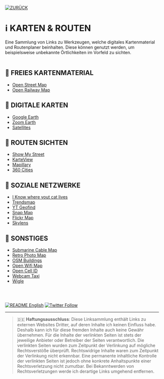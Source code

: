 <div align="left">
  <a href="https://github.com/ot2i7ba/OSINT/blob/main/de/"><img alt="ZURÜCK" src="https://img.shields.io/badge/ZURÜCK-lightgrey.svg?style=for-the-badge"></a>
</div>

# ℹ️ KARTEN & ROUTEN
Eine Sammlung von Links zu Werkzeugen, welche digitales Kartenmaterial und Routenplaner beinhalten. Diese können genutzt werden, um beispielsweise unbekannte Örtlichkeiten im Vorfeld zu sichten.
<br/><br/>

## 📑 FREIES KARTENMATERIAL
- [Open Street Map](https://www.openstreetmap.de/karte.html "Open Street Map")
- [Open Railway Map](https://www.openrailwaymap.org/ "Open Railway Map")

## 📑 DIGITALE KARTEN
- [Google Earth](https://earth.google.com/web/ "Google Earth")
- [Zoom Earth](https://zoom.earth/ "Zoom Earth")
- [Satellites](https://satellites.pro/ "Satellites")

## 📑 ROUTEN SICHTEN
- [Show My Street](https://showmystreet.com/ "Show My Street")
- [KarteView](https://kartaview.org/map/ "KartaView")
- [Mapillary](https://www.mapillary.com/app/ "Mapillary")
- [360 Cities](https://www.360cities.net/map "360 Cities")

## 📑 SOZIALE NETZWERKE
- [I Know where yout cat lives](https://iknowwhereyourcatlives.com/ "I know where your cat lives")
- [Trendsmap](https://www.trendsmap.com/map "Twitter Trending Hashtags")
- [YT Geofind](https://mattw.io/youtube-geofind/ "Youtube Geofind")
- [Snap Map](https://map.snapchat.com/ "Snapchat Map")
- [Flickr Map](https://www.flickr.com/map "Flickr Map")
- [Skylens](https://app.skylens.io/ "Skylens")

## 📑 SONSTIGES
- [Submarine Cable Map](https://www.submarinecablemap.com/ "Submarine Cable Map")
- [Retro Photo Map](https://pastvu.com/ "Retro Photo Map")
- [OSM Buildings](https://osmbuildings.org/ "OSM Buildings")
- [Open Wifi Map](https://openwifimap.net/ "Open Wifi Map")
- [Open Cell ID](https://opencellid.org/ "Open Cell ID")
- [Webcam Taxi](https://www.webcamtaxi.com/en/germany.html "Webcam Taxi")
- [Wigle](https://www.wigle.net/ "Wireless Network Mapping")

<br/><br/>
<div align="left">
  <a href="https://github.com/ot2i7ba/OSINT/blob/main/en/README.md"><img alt="README English" src="https://img.shields.io/badge/README-English-lightgrey.svg?style=for-the-badge"></a>
  <a href="https://twitter.com/intent/follow?screen_name=ot2i7ba"><img alt="Twitter Follow" src="https://img.shields.io/twitter/follow/ot2i7ba?logo=twitter&logoColor=white&style=for-the-badge"></a>
</div>

---
> :de: **Haftungsausschluss**: Diese Linksammlung enthält Links zu externen Websites Dritter, auf deren Inhalte ich keinen Einfluss habe. Deshalb kann ich für diese fremden Inhalte auch keine Gewähr übernehmen. Für die Inhalte der verlinkten Seiten ist stets der jeweilige Anbieter oder Betreiber der Seiten verantwortlich. Die verlinkten Seiten wurden zum Zeitpunkt der Verlinkung auf mögliche Rechtsverstöße überprüft. Rechtswidrige Inhalte waren zum Zeitpunkt der Verlinkung nicht erkennbar. Eine permanente inhaltliche Kontrolle der verlinkten Seiten ist jedoch ohne konkrete Anhaltspunkte einer Rechtsverletzung nicht zumutbar. Bei Bekanntwerden von Rechtsverletzungen werde ich derartige Links umgehend entfernen.
